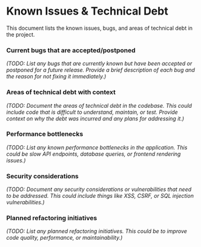 # Known Issues & Technical Debt

This document lists the known issues, bugs, and areas of technical debt in the project.

### Current bugs that are accepted/postponed

_(TODO: List any bugs that are currently known but have been accepted or postponed for a future release. Provide a brief description of each bug and the reason for not fixing it immediately.)_

### Areas of technical debt with context

_(TODO: Document the areas of technical debt in the codebase. This could include code that is difficult to understand, maintain, or test. Provide context on why the debt was incurred and any plans for addressing it.)_

### Performance bottlenecks

_(TODO: List any known performance bottlenecks in the application. This could be slow API endpoints, database queries, or frontend rendering issues.)_

### Security considerations

_(TODO: Document any security considerations or vulnerabilities that need to be addressed. This could include things like XSS, CSRF, or SQL injection vulnerabilities.)_

### Planned refactoring initiatives

_(TODO: List any planned refactoring initiatives. This could be to improve code quality, performance, or maintainability.)_
